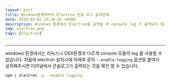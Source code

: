 ```yaml
---
layout: post
title: Windows환경에서의 Electron 콘솔 로그 출력문제
date: 2018-05-02 19:36:35 +0900
description: Windows 환경에서 Electron을 출력할 때 console.log 가 출력되지 않는 문제
img: electron.png
tags: [electron]
---
```

-------------------------------------
windows 환경에서는 리눅스나 OSX환경과 다르게 console 모듈의 log 를 사용할 수 없습니다.
처음에 electron 설치시에 아래와 같이 `--enable-logging` 옵션을 붙여서 설치해주시면 터미널에서 콘솔로그가 출력되는 것을 확인 할 수 있습니다.
```bash
npm i electron -g --enable-logging
```